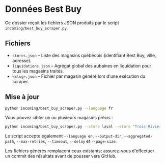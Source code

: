 # Données Best Buy

Ce dossier reçoit les fichiers JSON produits par le script `incoming/best_buy_scraper.py`.

## Fichiers

- `stores.json` – Liste des magasins québécois (identifiant Best Buy, ville, adresse).
- `liquidations.json` – Agrégat global des aubaines en liquidation pour tous les magasins traités.
- `<slug>.json` – Fichier par magasin généré lors d'une exécution du scraper.

## Mise à jour

```bash
python incoming/best_buy_scraper.py --language fr
```

Vous pouvez cibler un ou plusieurs magasins précis :

```bash
python incoming/best_buy_scraper.py --store laval --store "Trois-Rivieres"
```

Le script accepte également `--language en`, `--output-dir`, `--aggregated-path`,
`--max-retries`, `--timeout`, `--delay` et `--page-size`.

Les fichiers générés remplacent ceux existants; assurez-vous d'effectuer un commit
des résultats avant de pousser vers GitHub.
